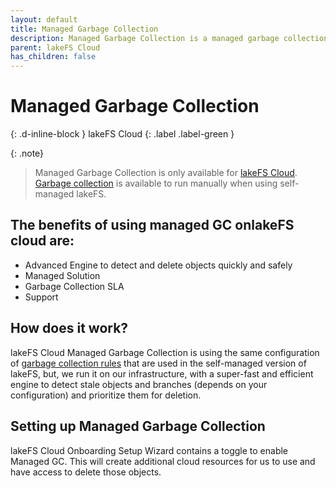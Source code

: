 ```yaml
---
layout: default
title: Managed Garbage Collection
description: Managed Garbage Collection is a managed garbage collection solution, maintained by Treeverse and operating within strict SLA, it reduces the operational overhead of maintaining a garbage collection manually.
parent: lakeFS Cloud
has_children: false
---
```


# Managed Garbage Collection
{: .d-inline-block }
lakeFS Cloud
{: .label .label-green }

{: .note}
> Managed Garbage Collection is only available for [lakeFS Cloud](../cloud/). [Garbage collection](../howto/garbage-collection-index.md) is available to run manually when using self-managed lakeFS.

## The benefits of using managed GC onlakeFS cloud are:
* Advanced Engine to detect and delete objects quickly and safely
* Managed Solution
* Garbage Collection SLA
* Support

## How does it work?
lakeFS Cloud Managed Garbage Collection is using the same configuration of [garbage collection rules](../howto/garbage-collection-index.md) that are used in the self-managed version of lakeFS, but, we run it on our infrastructure, with a super-fast and efficient engine to detect stale objects and branches (depends on your configuration) and prioritize them for deletion.

## Setting up Managed Garbage Collection
lakeFS Cloud Onboarding Setup Wizard contains a toggle to enable Managed GC. This will create additional cloud resources for us to use and have access to delete those objects.
